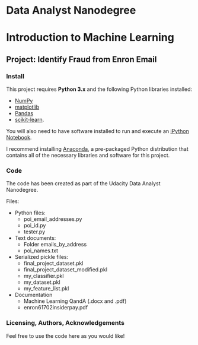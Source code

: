 # Data Analyst Nanodegree
# Introduction to Machine Learning
## Project: Identify Fraud from Enron Email

### Install

This project requires **Python 3.x** and the following Python libraries installed:

- [NumPy](http://www.numpy.org/)
- [matplotlib](http://matplotlib.org/)
- [Pandas](http://pandas.pydata.org)
- [scikit-learn](http://scikit-learn.org/stable/).

You will also need to have software installed to run and execute an [iPython Notebook](http://ipython.org/notebook.html).

I recommend installing [Anaconda](https://www.continuum.io/downloads), a pre-packaged Python distribution that contains all of the necessary libraries and software for this project.

### Code

The code has been created as part of the Udacity Data Analyst Nanodegree.

Files:
- Python files:
    - poi_email_addresses.py
    - poi_id.py
    - tester.py
- Text documents:
    - Folder emails_by_address
    - poi_names.txt
- Serialized pickle files:
    - final_project_dataset.pkl
    - final_project_dataset_modified.pkl
    - my_classifier.pkl
    - my_dataset.pkl
    - my_feature_list.pkl
- Documentation
    - Machine Learning QandA (.docx and .pdf)
    - enron61702insiderpay.pdf

### Licensing, Authors, Acknowledgements<a name="licensing"></a>

Feel free to use the code here as you would like!
